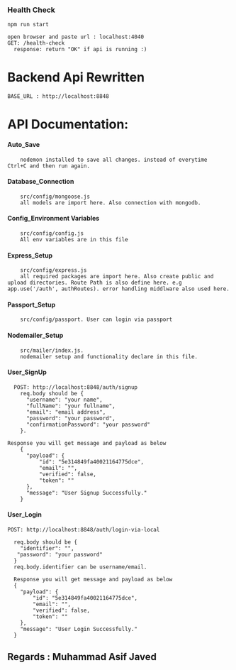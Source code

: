 ### Health Check

    npm run start

```
open browser and paste url : localhost:4040
GET: /health-check
  response: return "OK" if api is running :)
```

# Backend Api Rewritten

`BASE_URL : http://localhost:8848`

# API Documentation:

#### Auto_Save

```
    nodemon installed to save all changes. instead of everytime  Ctrl+C and then run again.
```

#### Database_Connection

```
    src/config/mongoose.js
    all models are import here. Also connection with mongodb.
```

#### Config_Environment Variables

```
    src/config/config.js
    All env variables are in this file
```

#### Express_Setup

```
    src/config/express.js
    all required packages are import here. Also create public and upload directories. Route Path is also define here. e.g app.use('/auth', authRoutes). error handling middlware also used here.
```

#### Passport_Setup

```
    src/config/passport. User can login via passport
```

#### Nodemailer_Setup

```
    src/mailer/index.js.
    nodemailer setup and functionality declare in this file.
```

#### User_SignUp

```
  POST: http://localhost:8848/auth/signup
    req.body should be {
      "username": "your name",
      "fullName": "your fullname",
      "email": "email address",
      "password": "your password",
      "confirmationPassword": "your password"
    }.

Response you will get message and payload as below
    {
      "payload": {
          "id": "5e314849fa40021164775dce",
          "email": "",
          "verified": false,
          "token": ""
      },
      "message": "User Signup Successfully."
    }
```

#### User_Login

```
POST: http://localhost:8848/auth/login-via-local

  req.body should be {
    "identifier": "",
   "password": "your password"
  }
  req.body.identifier can be username/email.

  Response you will get message and payload as below
  {
    "payload": {
        "id": "5e314849fa40021164775dce",
        "email": "",
        "verified": false,
        "token": ""
    },
    "message": "User Login Successfully."
  }
```

## Regards : Muhammad Asif Javed
